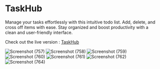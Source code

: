# TaskHub
Manage your tasks effortlessly with this intuitive todo list. Add, delete, and cross off items with ease. Stay organized and boost productivity with a clean and user-friendly interface.

Check out the live version : [TaskHub](https://malaythakur.github.io/TaskHub/)


![Screenshot (757)](https://github.com/malaythakur/TaskHub/assets/100518568/fa8a3fe0-03e9-499d-89ac-4ca836dd7df2)
![Screenshot (758)](https://github.com/malaythakur/TaskHub/assets/100518568/8445109d-adb8-41b5-ada0-50ac0ee4f916)
![Screenshot (759)](https://github.com/malaythakur/TaskHub/assets/100518568/d025597b-5f15-4494-971e-98276fb2dcd3)
![Screenshot (760)](https://github.com/malaythakur/TaskHub/assets/100518568/7c9f0b74-f23f-44e4-a502-db8676da1294)
![Screenshot (761)](https://github.com/malaythakur/TaskHub/assets/100518568/68da34d4-c704-413a-84e2-88abc5d189eb)
![Screenshot (762)](https://github.com/malaythakur/TaskHub/assets/100518568/0eb74741-028d-422c-b3ed-1a11555a8850)
![Screenshot (764)](https://github.com/malaythakur/TaskHub/assets/100518568/aa0cf51f-23e0-4ac2-ae46-56d853c4b90f)

